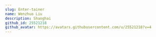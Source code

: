 ```yaml
---
slug: Enter-tainer
name: Wenzhuo Liu
description: Shanghai
github_id: 25521218
github_avatar: https://avatars.githubusercontent.com/u/25521218?v=4
---
```


